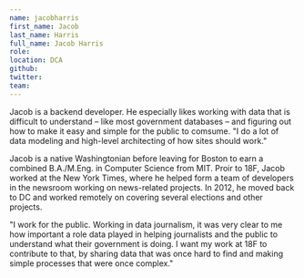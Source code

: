 ```yaml
---
name: jacobharris
first_name: Jacob
last_name: Harris
full_name: Jacob Harris 
role:
location: DCA
github:
twitter:
team: 
---
```


Jacob is a backend developer. He especially likes working with data that is difficult to understand – like most government databases – and figuring out how to make it easy and simple for the public to comsume. "I do a lot of data modeling and high-level architecting of how sites should work."

Jacob is a native Washingtonian before leaving for Boston to earn a combined B.A./M.Eng. in Computer Science from MIT. Proir to 18F, Jacob worked at the New York Times, where he helped form a team of developers in the newsroom working on news-related projects. In 2012, he moved back to DC and worked remotely on covering several elections and other projects. 


"I work for the public. Working in data journalism, it was very clear to me how important a role data played in helping journalists and the public to understand what their government is doing. I want my work at 18F to contribute to that, by sharing data that was once hard to find and making simple processes that were once complex."